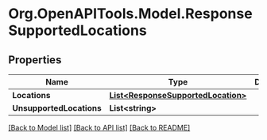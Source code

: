 # Org.OpenAPITools.Model.ResponseSupportedLocations

## Properties

Name | Type | Description | Notes
------------ | ------------- | ------------- | -------------
**Locations** | [**List&lt;ResponseSupportedLocation&gt;**](ResponseSupportedLocation.md) |  | 
**UnsupportedLocations** | **List&lt;string&gt;** |  | 

[[Back to Model list]](../README.md#documentation-for-models) [[Back to API list]](../README.md#documentation-for-api-endpoints) [[Back to README]](../README.md)

